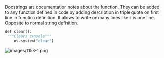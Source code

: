 


  
Docstrings are documentation notes about the function. They can be added to any function defined in code by adding description in triple quote on first line in function definition. It allows to write on many lines like it is one line. Opposite to normal string definition.  
  

```python
def clear():  
 """Clears console"""  
    os.system("clear")
```
  
  
![images/1153-1.png](images/1153-1.png)